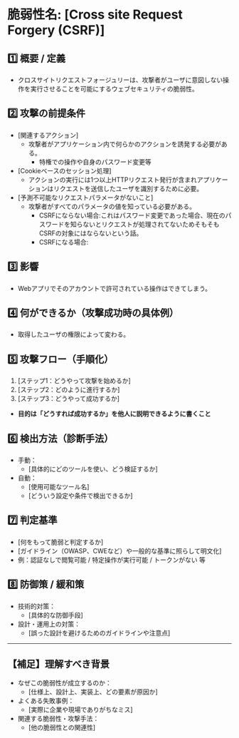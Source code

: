 # 脆弱性名: [Cross site Request Forgery (CSRF)]  

## 1️⃣ 概要 / 定義
- クロスサイトリクエストフォージュリーは、攻撃者がユーザに意図しない操作を実行させることを可能にするウェブセキュリティの脆弱性。

## 2️⃣ 攻撃の前提条件
- [関連するアクション]
	- 攻撃者がアプリケーション内で何らかのアクションを誘発する必要がある。
		- 特権での操作や自身のパスワード変更等
- [Cookieベースのセッション処理]
	- アクションの実行には1つ以上HTTPリクエスト発行が含まれアプリケーションはリクエストを送信したユーザを識別するために必要。
- [予測不可能なリクエストパラメータがないこと]
	- 攻撃者がすべてのパラメータの値を知っている必要がある。
		- CSRFにならない場合:これはパスワード変更であった場合、現在のパスワードを知らないとリクエストが処理されてないためそもそもCSRFの対象にはならないという話。
		- CSRFになる場合:

## 3️⃣ 影響
- Webアプリでそのアカウントで許可されている操作はできてしまう。

## 4️⃣ 何ができるか（攻撃成功時の具体例）
- 取得したユーザの権限によって変わる。

## 5️⃣ 攻撃フロー（手順化）
1. [ステップ1：どうやって攻撃を始めるか]
2. [ステップ2：どのように進行するか]
3. [ステップ3：どうやって成功するか]
- **目的は「どうすれば成功するか」を他人に説明できるように書くこと**

## 6️⃣ 検出方法（診断手法）
- 手動：
  - [具体的にどのツールを使い、どう検証するか]
- 自動：
  - [使用可能なツール名]
  - [どういう設定や条件で検出できるか]

## 7️⃣ 判定基準
- [何をもって脆弱と判定するか]
- [ガイドライン（OWASP、CWEなど）や一般的な基準に照らして明文化]
- 例：認証なしで閲覧可能 / 特定操作が実行可能 / トークンがない 等

## 8️⃣ 防御策 / 緩和策
- 技術的対策：
  - [具体的な防御手段]
- 設計・運用上の対策：
  - [誤った設計を避けるためのガイドラインや注意点]

---

## 【補足】理解すべき背景
- なぜこの脆弱性が成立するのか：
  - [仕様上、設計上、実装上、どの要素が原因か]
- よくある失敗事例：
  - [実際に企業や現場でありがちなミス]
- 関連する脆弱性・攻撃手法：
  - [他の脆弱性との関連性]